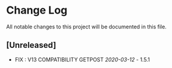 # Change Log
All notable changes to this project will be documented in this file.

## [Unreleased]

- FIX : V13 COMPATIBILITY GETPOST *2020-03-12* - 1.5.1
